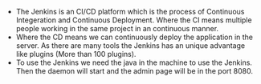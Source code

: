 - The Jenkins is an CI/CD platform which is the process of Continuous Integeration and Continuous Deployment. Where the CI means multiple people working in the same project in an continuous manner.
- Where the CD means we can continuously deploy the application in the server. As there are many tools the Jenkins has an unique advantage like plugins (More than 100 plugins). 
- To use the Jenkins we need the java in the machine to use the Jenkins. Then the daemon will start and the admin page will be in the port 8080. 